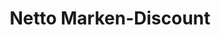---
title: "Netto Marken-Discount"
url: /berlin/netto-marken-discount-rathausstrasse/
shop: Supermarkt
---